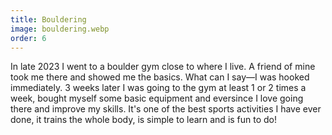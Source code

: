 ```yaml
---
title: Bouldering
image: bouldering.webp
order: 6
---
```


In late 2023 I went to a boulder gym close to where I live. A friend of mine took me there and showed me the basics. What can I say&mdash;I was hooked immediately. 3 weeks later I was going to the gym at least 1 or 2 times a week, bought myself some basic equipment and eversince I love going there and improve my skills. It's one of the best sports activities I have ever done, it trains the whole body, is simple to learn and is fun to do!